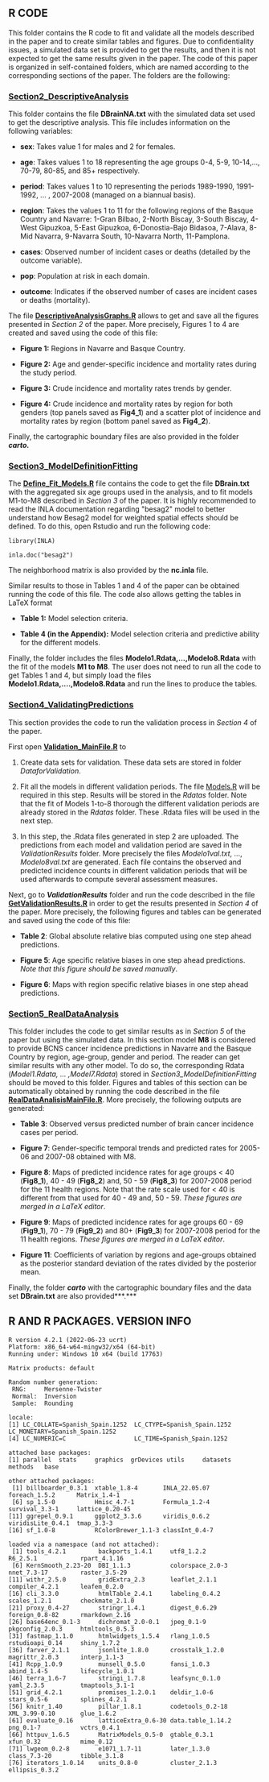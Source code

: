 ## **R CODE**

This folder contains the R code to fit and validate all the models described in the paper and to create similar tables and figures. Due to confidentiality issues, a simulated data set is provided to get the results, and then it is not expected to get the same results given in the paper. The code of this paper is organized in self-contained folders, which are named according to the corresponding sections of the paper. The folders are the following:

### [**Section2_DescriptiveAnalysis**](https://github.com/spatialstatisticsupna/Biometrical_Journal_2022/tree/main/R/Section2_DescriptiveAnalysis "Section2_DescriptiveAnalysis")

This folder contains the file **DBrainNA.txt** with the simulated data set used to get the descriptive analysis. This file includes information on the following variables:

-   **sex**: Takes value 1 for males and 2 for females.

-   **age**: Takes values 1 to 18 representing the age groups 0-4, 5-9, 10-14,..., 70-79, 80-85, and 85+ respectively.

-   **period**: Takes values 1 to 10 representing the periods 1989-1990, 1991-1992, ... , 2007-2008 (managed on a biannual basis).

-   **region**: Takes the values 1 to 11 for the following regions of the Basque Country and Navarre: 1-Gran Bilbao, 2-North Biscay, 3-South Biscay, 4-West Gipuzkoa, 5-East Gipuzkoa, 6-Donostia-Bajo Bidasoa, 7-Alava, 8-Mid Navarra, 9-Navarra South, 10-Navarra North, 11-Pamplona.

-   **cases**: Observed number of incident cases or deaths (detailed by the outcome variable).

-   **pop**: Population at risk in each domain.

-   **outcome**: Indicates if the observed number of cases are incident cases or deaths (mortality).

The file [**DescriptiveAnalysisGraphs.R**](https://github.com/spatialstatisticsupna/Biometrical_Journal_2022/blob/main/R/Section2_DescriptiveAnalysis/DescriptiveAnalysisGraphs.R "DescriptiveAnalysisGraphs.R") allows to get and save all the figures presented in *Section 2* of the paper. More precisely, Figures 1 to 4 are created and saved using the code of this file:

-   **Figure 1:** Regions in Navarre and Basque Country.

-   **Figure 2:** Age and gender-specific incidence and mortality rates during the study period.

-   **Figure 3:** Crude incidence and mortality rates trends by gender.

-   **Figure 4:** Crude incidence and mortality rates by region for both genders (top panels saved as **Fig4_1**) and a scatter plot of incidence and mortality rates by region (bottom panel saved as **Fig4_2**).

Finally, the cartographic boundary files are also provided in the folder ***carto.***

### [**Section3_ModelDefinitionFitting**](https://github.com/spatialstatisticsupna/Biometrical_Journal_2022/tree/main/R/Section3_ModelDefinitionFitting "Section3_ModelDefinitionFitting")

The [**Define_Fit_Models.R**](https://github.com/spatialstatisticsupna/Biometrical_Journal_2022/blob/main/R/Section3_ModelDefinitionFitting/Define_Fit_Models.R "Define_Fit_Models.R") file contains the code to get the file **DBrain.txt** with the aggregated six age groups used in the analysis, and to fit models M1-to-M8 described in *Section 3* of the paper. It is highly recommended to read the INLA documentation regarding "besag2" model to better understand how Besag2 model for weighted spatial effects should be defined. To do this, open Rstudio and run the following code:

`library(INLA)`

`inla.doc("besag2")`

The neighborhood matrix is also provided by the **nc.inla** file.

Similar results to those in Tables 1 and 4 of the paper can be obtained running the code of this file. The code also allows getting the tables in LaTeX format

-   **Table 1:** Model selection criteria.

-   **Table 4 (in the Appendix):** Model selection criteria and predictive ability for the different models.

Finally, the folder includes the files **Modelo1.Rdata,...,Modelo8.Rdata** with the fit of the models **M1 to M8**. The user does not need to run all the code to get Tables 1 and 4, but simply load the files **Modelo1.Rdata,....,Modelo8.Rdata** and run the lines to produce the tables.

### [**Section4_ValidatingPredictions**](https://github.com/spatialstatisticsupna/Biometrical_Journal_2022/tree/main/R/Section4_ValidatingPredictions "Section4_ValidatingPredictions")

This section provides the code to run the validation process in *Section 4* of the paper.

First open [**Validation_MainFile.R**](https://github.com/spatialstatisticsupna/Biometrical_Journal_2022/blob/main/R/Section4_ValidatingPredictions/Validation_MainFile.R "Validation_MainFile.R") to

1.  Create data sets for validation. These data sets are stored in folder *DataforValidation*.

2.  Fit all the models in different validation periods. The file [Models.R](https://github.com/spatialstatisticsupna/Biometrical_Journal_2022/blob/main/R/Section4_ValidatingPredictions/Models.R "Models.R") will be required in this step. Results will be stored in the *Rdatas* folder. Note that the fit of Models 1-to-8 thorough the different validation periods are already stored in the *Rdatas* folder. These .Rdata files will be used in the next step.

3.  In this step, the .Rdata files generated in step 2 are uploaded. The predictions from each model and validation period are saved in the *ValidationResults* folder. More precisely the files *Modelo1val.txt*, ..., *Modelo8val.txt* are generated. Each file contains the observed and predicted incidence counts in different validation periods that will be used afterwards to compute several assessment measures.

Next, go to ***ValidationResults*** folder and run the code described in the file [**GetValidationResults.R**](https://github.com/spatialstatisticsupna/Biometrical_Journal_2022/blob/main/R/Section4_ValidatingPredictions/ValidationResults/GetValidationResults.R "GetValidationResults.R") in order to get the results presented in *Section 4* of the paper. More precisely, the following figures and tables can be generated and saved using the code of this file:

-   **Table 2**: Global absolute relative bias computed using one step ahead predictions.

-   **Figure 5**: Age specific relative biases in one step ahead predictions. *Note that this figure should be saved manually*.

-   **Figure 6**:  Maps with region specific relative biases in one step ahead predictions.

### [**Section5_RealDataAnalysis**](https://github.com/spatialstatisticsupna/Biometrical_Journal_2022/tree/main/R/Section5_RealDataAnalysis "Section5_RealDataAnalysis")

This folder includes the code to get similar results as in *Section 5* of the paper but using the simulated data. In this section model **M8** is considered to provide BCNS cancer incidence predictions in Navarre and the Basque Country by region, age-group, gender and period. The reader can get similar results with any other model. To do so, the corresponding Rdata (*Model1.Rdata, ... ,Model7.Rdata*) stored in *Section3_ModelDefinitionFitting* should be moved to this folder. Figures and tables of this section can be automatically obtained by running the code described in the file [**RealDataAnalisisMainFile.R**](https://github.com/spatialstatisticsupna/Biometrical_Journal_2022/blob/main/R/Section5_RealDataAnalysis/RealDataAnalisisMainFile.R "RealDataAnalisisMainFile.R"). More precisely, the following outputs are generated:

-   **Table 3**: Observed versus predicted number of brain cancer incidence cases per period.

-   **Figure 7**: Gender-specific temporal trends and predicted rates for 2005-06 and 2007-08 obtained with M8.

-   **Figure 8**: Maps of predicted incidence rates for age groups \< 40 (**Fig8_1**), 40 - 49 (**Fig8_2**) and, 50 - 59 (**Fig8_3**) for 2007-2008 period for the 11 health regions. Note that the rate scale used for \< 40 is different from that used for 40 - 49 and, 50 - 59. *These figures are merged in a LaTeX editor*.

-   **Figure 9**: Maps of predicted incidence rates for age groups 60 - 69 (**Fig9_1**), 70 - 79 (**Fig9_2**) and 80+ (**Fig9_3**) for 2007-2008 period for the 11 health regions. *These figures are merged in a LaTeX editor*.

-   **Figure 11**: Coefficients of variation by regions and age-groups obtained as the posterior standard deviation of the rates divided by the posterior mean.

Finally, the folder ***carto*** with the cartographic boundary files and the data set **DBrain.txt** are also provided***.***

## R  AND R PACKAGES. VERSION INFO

``` {.r}
R version 4.2.1 (2022-06-23 ucrt)
Platform: x86_64-w64-mingw32/x64 (64-bit)
Running under: Windows 10 x64 (build 17763)

Matrix products: default

Random number generation:
 RNG:     Mersenne-Twister 
 Normal:  Inversion 
 Sample:  Rounding 
 
locale:
[1] LC_COLLATE=Spanish_Spain.1252  LC_CTYPE=Spanish_Spain.1252    LC_MONETARY=Spanish_Spain.1252
[4] LC_NUMERIC=C                   LC_TIME=Spanish_Spain.1252    

attached base packages:
[1] parallel  stats     graphics  grDevices utils     datasets  methods   base     

other attached packages:
 [1] billboarder_0.3.1  xtable_1.8-4       INLA_22.05.07      foreach_1.5.2      Matrix_1.4-1      
 [6] sp_1.5-0           Hmisc_4.7-1        Formula_1.2-4      survival_3.3-1     lattice_0.20-45   
[11] ggrepel_0.9.1      ggplot2_3.3.6      viridis_0.6.2      viridisLite_0.4.1  tmap_3.3-3        
[16] sf_1.0-8           RColorBrewer_1.1-3 classInt_0.4-7    

loaded via a namespace (and not attached):
 [1] tools_4.2.1         backports_1.4.1     utf8_1.2.2          R6_2.5.1            rpart_4.1.16       
 [6] KernSmooth_2.23-20  DBI_1.1.3           colorspace_2.0-3    nnet_7.3-17         raster_3.5-29      
[11] withr_2.5.0         gridExtra_2.3       leaflet_2.1.1       compiler_4.2.1      leafem_0.2.0       
[16] cli_3.3.0           htmlTable_2.4.1     labeling_0.4.2      scales_1.2.1        checkmate_2.1.0    
[21] proxy_0.4-27        stringr_1.4.1       digest_0.6.29       foreign_0.8-82      rmarkdown_2.16     
[26] base64enc_0.1-3     dichromat_2.0-0.1   jpeg_0.1-9          pkgconfig_2.0.3     htmltools_0.5.3    
[31] fastmap_1.1.0       htmlwidgets_1.5.4   rlang_1.0.5         rstudioapi_0.14     shiny_1.7.2        
[36] farver_2.1.1        jsonlite_1.8.0      crosstalk_1.2.0     magrittr_2.0.3      interp_1.1-3       
[41] Rcpp_1.0.9          munsell_0.5.0       fansi_1.0.3         abind_1.4-5         lifecycle_1.0.1    
[46] terra_1.6-7         stringi_1.7.8       leafsync_0.1.0      yaml_2.3.5          tmaptools_3.1-1    
[51] grid_4.2.1          promises_1.2.0.1    deldir_1.0-6        stars_0.5-6         splines_4.2.1      
[56] knitr_1.40          pillar_1.8.1        codetools_0.2-18    XML_3.99-0.10       glue_1.6.2         
[61] evaluate_0.16       latticeExtra_0.6-30 data.table_1.14.2   png_0.1-7           vctrs_0.4.1        
[66] httpuv_1.6.5        MatrixModels_0.5-0  gtable_0.3.1        xfun_0.32           mime_0.12          
[71] lwgeom_0.2-8        e1071_1.7-11        later_1.3.0         class_7.3-20        tibble_3.1.8       
[76] iterators_1.0.14    units_0.8-0         cluster_2.1.3       ellipsis_0.3.2   
```
